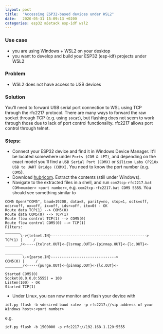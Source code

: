 ```yaml
---
layout: post
title:  "Accessing ESP32-based devices under WSL2"
date:   2020-05-31 15:09:13 +0200
categories: esp32 m5stack esp-idf wsl2
---
```


### Use case
* you are using Windows + WSL2 on your desktop
* you want to develop and build your ESP32 (esp-idf) projects under WSL2

### Problem
* WSL2 does not have access to USB devices

### Solution

You'll need to forward USB serial port connection to WSL using TCP through the rfc2217 protocol. There are many ways to forward the raw socket through TCP (e.g. using `socat`), but flashing does not seem to work through those due to lack of port control functionality. rfc2217 allows port control through telnet.

### Steps:

* Connect your ESP32 device and find it in Windows Device Manager. It'll be located somewhere under `Ports (COM & LPT)`, and depending on the exact model you'll find a `USB Serial Port (COMX)` or `Silicon Labs CP210x USB to UART Bridge (COMX)`. You need to know the port number (e.g. `COM5`).
* Download [hub4com](https://sourceforge.net/projects/com0com/files/hub4com/2.1.0.0/hub4com-2.1.0.0-386.zip/download). Extract the contents (still under Windows).
* Navigate to the extracted files in a shell, and run `com2tcp-rfc2217.bat COM<number> <port number>`, e.g. `com2tcp-rfc2217.bat COM5 5555`. You should see something similar to

```
COM5 Open("COM5", baud=19200, data=8, parity=no, stop=1, octs=off, odsr=off, ox=off, ix=off, idsr=off, ito=0) - OK
Route data TCP(1) --> COM5(0)
Route data COM5(0) --> TCP(1)
Route flow control TCP(1) --> COM5(0)
Route flow control COM5(0) --> TCP(1)
Filters:
_______
       \->{telnet.IN}-------------------------------------------->
TCP(1) |     /
_______/<-----{telnet.OUT}<-{lsrmap.OUT}<-{pinmap.OUT}<-{lc.OUT}<-

________
        \->{parse.IN}------------------------------>
COM5(0) |     /
________/<-----{purge.OUT}<-{pinmap.OUT}<-{lc.OUT}<-

Started COM5(0)
Socket(0.0.0.0:5555) = 100
Listen(100) - OK
Started TCP(1)
```

* Under Linux, you can now monitor and flash your device with 

`idf.py flash -b <desired baud rate> -p rfc2217://<ip address of your Windows host>:<port number>`

e.g. 

`idf.py flash -b 1500000 -p rfc2217://192.168.1.120:5555`